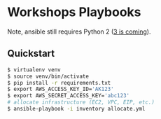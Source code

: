 # Workshops Playbooks

Note, ansible still requires Python 2
([3 is coming](http://docs.ansible.com/ansible/python_3_support.html)).


## Quickstart

```bash
$ virtualenv venv
$ source venv/bin/activate
$ pip install -r requirements.txt
$ export AWS_ACCESS_KEY_ID='AK123'
$ export AWS_SECRET_ACCESS_KEY='abc123'
# allocate infrastructure (EC2, VPC, EIP, etc.)
$ ansible-playbook -i inventory allocate.yml
```
